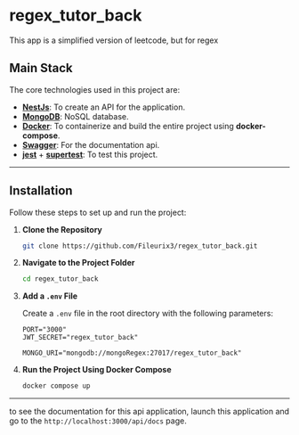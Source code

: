 # regex_tutor_back

This app is a simplified version of leetcode, but for regex

## Main Stack

The core technologies used in this project are:

- [**NestJs**](https://nestjs.com/): To create an API for the application.
- [**MongoDB**](https://www.mongodb.com/try/download/community): NoSQL database.
- [**Docker**](https://www.docker.com/): To containerize and build the entire project using **docker-compose**.
- [**Swagger**](https://swagger.io/): For the documentation api.
- [**jest**](https://jestjs.io/) + [**supertest**](https://github.com/ladjs/supertest#readme): To test this project.

---

## Installation

Follow these steps to set up and run the project:

1. **Clone the Repository**

   ```bash
   git clone https://github.com/Fileurix3/regex_tutor_back.git
   ```

2. **Navigate to the Project Folder**

   ```bash
   cd regex_tutor_back
   ```

3. **Add a `.env` File**

   Create a `.env` file in the root directory with the following parameters:

   ```env
   PORT="3000"
   JWT_SECRET="regex_tutor_back"

   MONGO_URI="mongodb://mongoRegex:27017/regex_tutor_back"
   ```

4. **Run the Project Using Docker Compose**

   ```bash
   docker compose up
   ```

---

to see the documentation for this api application, launch this application and go to the `http://localhost:3000/api/docs` page.
